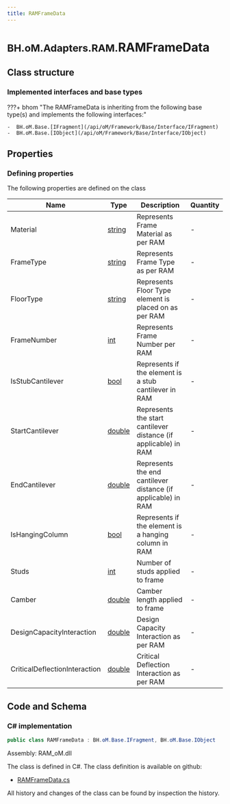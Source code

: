 ```yaml
---
title: RAMFrameData
---
```


# <small>BH.oM.Adapters.RAM.</small>**RAMFrameData**



## Class structure

### Implemented interfaces and base types

???+ bhom "The RAMFrameData is inheriting from the following base type(s) and implements the following interfaces:"

    -  BH.oM.Base.[IFragment](/api/oM/Framework/Base/Interface/IFragment)
    -  BH.oM.Base.[IObject](/api/oM/Framework/Base/Interface/IObject)


## Properties



### Defining properties

The following properties are defined on the class

| Name             | Type             | Description      | Quantity         |
|------------------|------------------|------------------|------------------|
| Material | [string](https://learn.microsoft.com/en-us/dotnet/api/System.String?view=netstandard-2.0) | Represents Frame Material as per RAM | - |
| FrameType | [string](https://learn.microsoft.com/en-us/dotnet/api/System.String?view=netstandard-2.0) | Represents Frame Type as per RAM | - |
| FloorType | [string](https://learn.microsoft.com/en-us/dotnet/api/System.String?view=netstandard-2.0) | Represents Floor Type element is placed on as per RAM | - |
| FrameNumber | [int](https://learn.microsoft.com/en-us/dotnet/api/System.Int32?view=netstandard-2.0) | Represents Frame Number per RAM | - |
| IsStubCantilever | [bool](https://learn.microsoft.com/en-us/dotnet/api/System.Boolean?view=netstandard-2.0) | Represents if the element is a stub cantilever in RAM | - |
| StartCantilever | [double](https://learn.microsoft.com/en-us/dotnet/api/System.Double?view=netstandard-2.0) | Represents the start cantilever distance (if applicable) in RAM | - |
| EndCantilever | [double](https://learn.microsoft.com/en-us/dotnet/api/System.Double?view=netstandard-2.0) | Represents the end cantilever distance (if applicable) in RAM | - |
| IsHangingColumn | [bool](https://learn.microsoft.com/en-us/dotnet/api/System.Boolean?view=netstandard-2.0) | Represents if the element is a hanging column in RAM | - |
| Studs | [int](https://learn.microsoft.com/en-us/dotnet/api/System.Int32?view=netstandard-2.0) | Number of studs applied to frame | - |
| Camber | [double](https://learn.microsoft.com/en-us/dotnet/api/System.Double?view=netstandard-2.0) | Camber length applied to frame | - |
| DesignCapacityInteraction | [double](https://learn.microsoft.com/en-us/dotnet/api/System.Double?view=netstandard-2.0) | Design Capacity Interaction as per RAM | - |
| CriticalDeflectionInteraction | [double](https://learn.microsoft.com/en-us/dotnet/api/System.Double?view=netstandard-2.0) | Critical Deflection Interaction as per RAM | - |


## Code and Schema

### C# implementation

``` C# title="C#"
public class RAMFrameData : BH.oM.Base.IFragment, BH.oM.Base.IObject
```

Assembly: RAM_oM.dll

The class is defined in C#. The class definition is available on github:

- [RAMFrameData.cs](https://github.com/BHoM/RAM_Toolkit/blob/develop/RAM_oM/Fragments\RAMFrameData.cs)

All history and changes of the class can be found by inspection the history.
